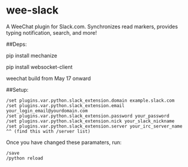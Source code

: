 wee-slack
=========

A WeeChat plugin for Slack.com. Synchronizes read markers, provides typing notification, search, and more!


##Deps:

pip install mechanize

pip install websocket-client

weechat build from May 17 onward

##Setup:

    /set plugins.var.python.slack_extension.domain example.slack.com
    /set plugins.var.python.slack_extension.email your_login_email@yourdomain.com
    /set plugins.var.python.slack_extension.password your_password
    /set plugins.var.python.slack_extension.nick your_slack_nickname
    /set plugins.var.python.slack_extension.server your_irc_server_name
    ^^ (find this with /server list)


Once you have changed these paramaters, run:
    
    /save
    /python reload
    
